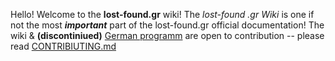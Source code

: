 Hello! Welcome to the **lost-found.gr** wiki! The *lost-found .gr Wiki* is one if not the most ***important*** part of the lost-found.gr
official documentation! The wiki & **(discontiniued)** [German programm](german-programm.md) are open to contribution -- please read [CONTRIBIUTING.md](contribiuting.md)
